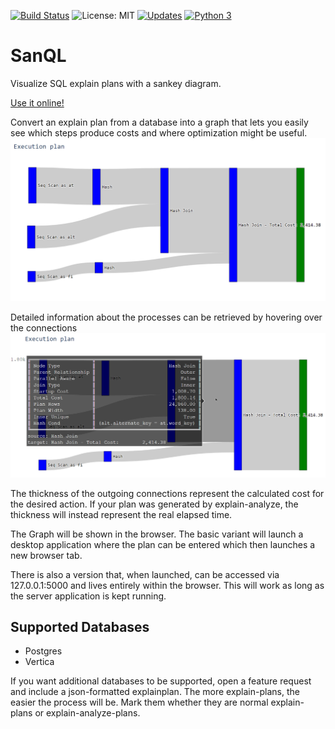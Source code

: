 [![Build Status](https://travis-ci.com/Talon24/SanQL.svg?branch=master)](https://travis-ci.com/Talon24/SanQL)
![License: MIT](https://img.shields.io/badge/License-MIT-purple.svg)
[![Updates](https://pyup.io/repos/github/Talon24/SanQL/shield.svg)](https://pyup.io/repos/github/Talon24/SanQL/)
[![Python 3](https://pyup.io/repos/github/Talon24/SanQL/python-3-shield.svg)](https://pyup.io/repos/github/Talon24/SanQL/)


# SanQL
Visualize SQL explain plans with a sankey diagram.

[Use it online!](https://jsyn.eu/sanql/welcome.html)

Convert an explain plan from a database into a graph that lets you easily see which steps produce costs and where optimization might be useful.
![Explain-Plan shown as a sankey-diagram](images/sankey.png)

Detailed information about the processes can be retrieved by hovering over the connections
![Explain-Plan as diagram with additional info shown](images/hover.png)

The thickness of the outgoing connections represent the calculated cost for the desired action.
If your plan was generated by explain-analyze, the thickness will instead represent the real elapsed time.

The Graph will be shown in the browser. The basic variant will launch a desktop application where the plan can be entered which then launches a new browser tab.

There is also a version that, when launched, can be accessed via 127.0.0.1:5000 and lives entirely within the browser. This will work as long as the server application is kept running.

## Supported Databases
- Postgres
- Vertica

If you want additional databases to be supported, open a feature request and include a json-formatted explainplan. The more explain-plans, the easier the process will be. Mark them whether they are normal explain-plans or explain-analyze-plans.
